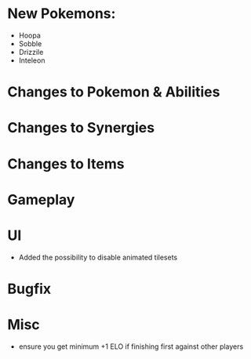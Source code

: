 # New Pokemons:

- Hoopa
- Sobble
- Drizzile
- Inteleon

# Changes to Pokemon & Abilities

# Changes to Synergies

# Changes to Items

# Gameplay

# UI

- Added the possibility to disable animated tilesets

# Bugfix

# Misc

- ensure you get minimum +1 ELO if finishing first against other players
